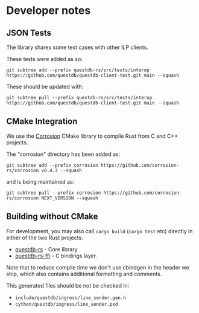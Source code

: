 # Developer notes

## JSON Tests
The library shares some test cases with other ILP clients.

These tests were added as so:

```
git subtree add --prefix questdb-rs/src/tests/interop https://github.com/questdb/questdb-client-test.git main --squash
```

These should be updated with:

```
git subtree pull --prefix questdb-rs/src/tests/interop https://github.com/questdb/questdb-client-test.git main --squash
```

## CMake Integration
We use the [Corrosion](https://corrosion-rs.github.io/corrosion/) CMake library to compile Rust
from C and C++ projects.

The "corrosion" directory has been added as:

```
git subtree add --prefix corrosion https://github.com/corrosion-rs/corrosion v0.4.3 --squash
```

and is being maintained as:

```
git subtree pull --prefix corrosion https://github.com/corrosion-rs/corrosion NEXT_VERSION --squash
```


## Building without CMake
For development, you may also call `cargo build` (`cargo test` etc) directly in
either of the two Rust projects:
* [questdb-rs](../questdb-rs/) - Core library
* [questdb-rs-ffi](../questdb-rs-ffi/) - C bindings layer.

Note that to reduce compile time we don't use cbindgen in the header we ship,
which also contains additional formatting and comments.

This generated files should be not be checked in:
* `include/questdb/ingress/line_sender.gen.h`
* `cython/questdb/ingress/line_sender.pxd`
